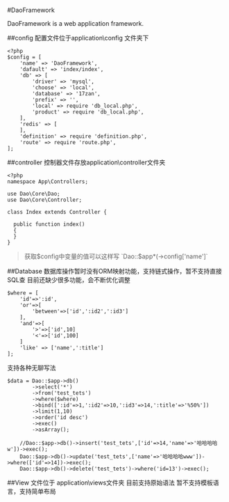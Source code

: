 #DaoFramework

DaoFramework is a  web application framework.

##config
配置文件位于application\config 文件夹下
```
<?php
$config = [
    'name' => 'DaoFramework',
    'dafault' => 'index/index',
    'db' => [
        'driver' => 'mysql',
        'choose' => 'local',
        'database' => '17zan',
        'prefix' => '',
        'local' => require 'db_local.php',
        'product' => require 'db_local.php',
    ],
    'redis' => [
    ],
    'definition' => require 'definition.php',
    'route' => require 'route.php',
];
```

##controller
控制器文件存放application\controller文件夹
```
<?php
namespace App\Controllers;

use Dao\Core\Dao;
use Dao\Core\Controller;

class Index extends Controller {

  public function index()
  {
  }
}
```

>获取$config中变量的值可以这样写 `Dao::$app*(->config['name']`

##Database
数据库操作暂时没有ORM映射功能，支持链式操作，暂不支持直接SQL查
目前还缺少很多功能，会不断优化调整
```
$where = [
    'id'=>':id',
    'or'=>[
        'between'=>['id',':id2',':id3']
    ],
    'and'=>[
        '>'=>['id',10]
        '<'=>['id',100]
    ]
    'like' => ['name',':title']
];
```
支持各种无聊写法
```
$data = Dao::$app->db()
        ->select('*')
        ->from('test_tets')
        ->where($where)
        ->bind([':id'=>1,':id2'=>10,':id3'=>14,':title'=>'%50%'])
        ->limit(1,10)
        ->order('id desc')
        ->exec()
        ->asArray();

    //Dao::$app->db()->insert('test_tets',['id'=>14,'name'=>'哈哈哈哈w'])->exec();
    Dao::$app->db()->update('test_tets',['name'=>'哈哈哈哈www'])->where(['id'=>14])->exec();
    Dao::$app->db()->delete('test_tets')->where('id=13')->exec();
```
##View
文件位于 application\views文件夹
目前支持原始语法 暂不支持模板语言，支持简单布局
